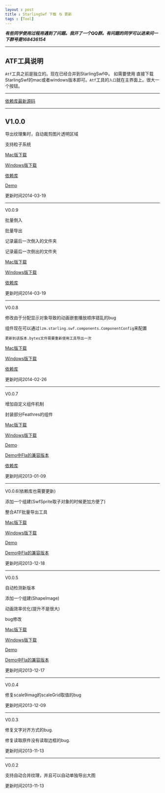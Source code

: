 ```yaml
---
layout : post
title : StarlingSwf 下载 与 更新
tags : [Tool]
---
```


***有些同学使用过程用遇到了问题。我开了一个QQ群。有问题的同学可以进来问一下群号是168436154***


----------
## ATF工具说明 ##
`Atf`工具之前是独立的。现在已经合并到StarlingSwf中。
如需要使用 直接下载StarlingSwf的mac或者windows版本即可。`Atf`工具的`入口`就在主界面上。很大一个按钮。

----------

[依赖库最新源码][1]

[1]: https://github.com/zmLiu/StarlingFeathers


----------
## V1.0.0 ##

导出纹理集时，自动裁剪图片透明区域

支持粒子系统

[Mac版下载][22]

[Windows版下载][23]

[依赖库][24]

[Demo][25]
  
  [22]: http://url.cn/PapVzg
  [23]: http://url.cn/KyyiqG
  [24]: http://url.cn/RYmSH0
  [25]: http://url.cn/Ri7WRV

更新时间2014-03-19

----------
V0.0.9

批量倒入

批量导出

记录最后一次倒入的文件夹

记录最后一次倒出的文件夹

[Mac版下载][19]

[Windows版下载][20]

[依赖库][21]
  
  [19]: http://url.cn/O3oTqz
  [20]: http://url.cn/P5KRcb
  [21]: http://url.cn/LKGNQw

更新时间2014-03-19

----------
V0.0.8

修改由于分配显示对象导致的动画嵌套播放顺序错乱的bug

组件现在可以通过`lzm.starling.swf.components.ComponentConfig`来配置

`更新到该版本.bytes文件需要重新使用工具导出一次`

[Mac版下载][16]

[Windows版下载][17]

[依赖库][18]
  
  [16]: http://url.cn/NGhZPg
  [17]: http://url.cn/M8qnJ2
  [18]: http://url.cn/RxDO4M

更新时间2014-02-26

----------
V0.0.7

增加自定义组件机制

封装部分Feathres的组件

[Mac版下载][11]

[Windows版下载][12]

[Demo][13]

[Demo中Fla的兼容版本][14]

[依赖库][15]
  
  [11]: http://url.cn/TUabD8
  [12]: http://url.cn/R3QiWY
  [13]: http://url.cn/QkQkOb
  [14]: http://url.cn/PFeYz3
  [15]: http://url.cn/RnR9zq

更新时间2013-01-09

----------
V0.0.6(依赖库也需要更新)

添加一个组建(SwfSprite取子对象的时候更加方便了)

整合ATF批量导出工具

[Mac版下载][7]

[Windows版下载][8]

[Demo][9]

[Demo中Fla的兼容版本][10]
  
  [7]: http://url.cn/L1sdOH
  [8]: http://url.cn/R6nIbu
  [9]: http://url.cn/ImSywX
  [10]: http://url.cn/NKURPS

更新时间2013-12-18

----------
V0.0.5

自动检测新版本

添加一个组建(ShapeImage)

动画效率优化(提升不是很大)

bug修改

[Mac版下载][3]

[Windows版下载][4]

[Demo][5]

[Demo中Fla的兼容版本][6]
  
  [3]: http://url.cn/SgKcNp
  [4]: http://url.cn/L1Z5k9
  [5]: http://url.cn/LeNC4X
  [6]: http://url.cn/Ml9n7u

更新时间2013-12-17

----------
V0.0.4

修复scale9imag的scaleGrid取值的bug

更新时间2013-12-09


----------
V0.0.3

修复文字对齐方式的bug.

修复读取原件没有读取边框的bug.

更新时间2013-11-13
 


----------
V0.0.2

支持自动合并纹理，并且可以自动单独导出大图

更新时间2013-11-13 